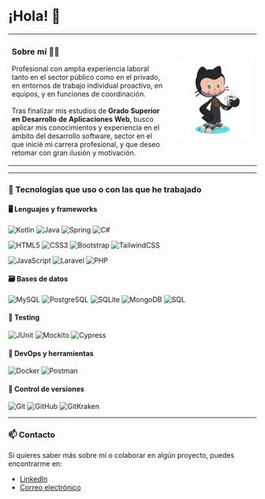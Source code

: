
# ¡Hola! 👋

<div align="center">

<table>
<tr>
<td width="65%">

### Sobre mí 👩‍💻

Profesional con amplia experiencia laboral tanto en el sector público como en el privado, en entornos de trabajo individual proactivo, en equipos, y en funciones de coordinación.  
<br>
Tras finalizar mis estudios de **Grado Superior en Desarrollo de Aplicaciones Web**, busco aplicar mis conocimientos y experiencia en el ámbito del desarrollo software, sector en el que inicié mi carrera profesional, y que deseo retomar con gran ilusión y motivación.

</td>
<td width="35%" align="center">

<!-- Aquí puedes insertar tu Octogato -->

<img src="octocat-1696792701991.png" width="200px" alt="Mi Octogato" />

</td>
</tr>
</table>

</div>

---

### 🚀 Tecnologías que uso o con las que he trabajado

#### 🖥️ Lenguajes y frameworks

![Kotlin](https://img.shields.io/badge/Kotlin-0095D5?style=for-the-badge&logo=kotlin&logoColor=white)
![Java](https://img.shields.io/badge/Java-ED8B00?style=for-the-badge&logo=java&logoColor=white)
![Spring](https://img.shields.io/badge/Spring-6DB33F?style=for-the-badge&logo=spring&logoColor=white)
![C#](https://img.shields.io/badge/C%23-239120?style=for-the-badge&logo=c-sharp&logoColor=white)

![HTML5](https://img.shields.io/badge/HTML5-E34F26?style=for-the-badge&logo=html5&logoColor=white)
![CSS3](https://img.shields.io/badge/CSS3-1572B6?style=for-the-badge&logo=css3&logoColor=white)
![Bootstrap](https://img.shields.io/badge/Bootstrap-7952B3?style=for-the-badge&logo=bootstrap&logoColor=white)
![TailwindCSS](https://img.shields.io/badge/TailwindCSS-06B6D4?style=for-the-badge&logo=tailwindcss&logoColor=white)

![JavaScript](https://img.shields.io/badge/JavaScript-F7DF1E?style=for-the-badge&logo=javascript&logoColor=black)
![Laravel](https://img.shields.io/badge/Laravel-FF2D20?style=for-the-badge&logo=laravel&logoColor=white)
![PHP](https://img.shields.io/badge/PHP-777BB4?style=for-the-badge&logo=php&logoColor=white)

#### 🗃️ Bases de datos

![MySQL](https://img.shields.io/badge/MySQL-4479A1?style=for-the-badge&logo=mysql&logoColor=white)
![PostgreSQL](https://img.shields.io/badge/PostgreSQL-336791?style=for-the-badge&logo=postgresql&logoColor=white)
![SQLite](https://img.shields.io/badge/SQLite-003B57?style=for-the-badge&logo=sqlite&logoColor=white)
![MongoDB](https://img.shields.io/badge/MongoDB-47A248?style=for-the-badge&logo=mongodb&logoColor=white)
![SQL](https://img.shields.io/badge/SQL-336791?style=for-the-badge&logo=sqlite&logoColor=white)

#### 🧪 Testing

![JUnit](https://img.shields.io/badge/JUnit-25A162?style=for-the-badge&logo=java&logoColor=white)
![Mockito](https://img.shields.io/badge/Mockito-ACD13A?style=for-the-badge&logo=java&logoColor=white)
![Cypress](https://img.shields.io/badge/Cypress-17202C?style=for-the-badge&logo=cypress&logoColor=white)

#### 🐳 DevOps y herramientas

![Docker](https://img.shields.io/badge/Docker-2496ED?style=for-the-badge&logo=docker&logoColor=white)
![Postman](https://img.shields.io/badge/Postman-FF6C37?style=for-the-badge&logo=postman&logoColor=white)

#### 🧰 Control de versiones

![Git](https://img.shields.io/badge/Git-F05032?style=for-the-badge&logo=git&logoColor=white)
![GitHub](https://img.shields.io/badge/GitHub-181717?style=for-the-badge&logo=github&logoColor=white)
![GitKraken](https://img.shields.io/badge/GitKraken-179287?style=for-the-badge&logo=gitkraken&logoColor=white)

---

### 📫 Contacto

Si quieres saber más sobre mí o colaborar en algún proyecto, puedes encontrarme en:

- [LinkedIn](https://www.linkedin.com/in/tu-perfil)
- [Correo electrónico](mailto:tu-email@dominio.com)



